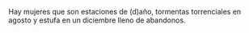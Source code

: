 Hay mujeres
que son estaciones de (d)año,
tormentas torrenciales en agosto y estufa
en un diciembre lleno de abandonos.